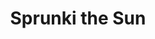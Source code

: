 ---
slug: sprunki-the-sun
title: Sprunki the Sun
description: "Sprunki the Sun is an exciting online game. Play for free directly in your browser!"
icon: /images/popular_mods/Sprunki the Sun.png
url: https://wowtbc.net/sprunkin/sprunki-thesun/index.html
previewImage: /images/popular_mods/Sprunki the Sun.png
type: popular mods

# SEO配置
seo:
  title: "Sprunki the Sun - Play Free Online Game | Fun Browser Games"
  description: "Sprunki the Sun - Play this fun online game for free in your browser. No download required!"
  ogImage: "/images/popular_mods/Sprunki the Sun.png"
  keywords: "sprunki-the-sun, online game, browser game, free game, popular mods game, play online"

videoUrls:
  - https://www.youtube.com/embed/example1
  - https://www.youtube.com/embed/example2

whyPlay:
  title: "Why Play Sprunki the Sun?"
  items:
    - "Immersive Gameplay: Sprunki the Sun offers an engaging and immersive gaming experience that will keep you entertained for hours"
    - "Challenging Levels: Test your skills with increasingly difficult challenges and obstacles"
    - "Beautiful Graphics: Enjoy stunning visuals and smooth animations that bring the game world to life"
    - "Regular Updates: New content and features are added regularly to keep the game fresh and exciting"
    - "Free to Play: Experience all the fun without spending a penny"
    - "Community Features: Connect with other players, share strategies, and compete for high scores"
    - "Cross-Platform: Play on any device with a web browser, no downloads required"

features:
  title: "Key Features of Sprunki the Sun"
  image: "/images/popular_mods/Sprunki the Sun.png"
  items:
    - "Intuitive Controls: Easy to learn controls make Sprunki the Sun accessible for players of all skill levels"
    - "Multiple Game Modes: Enjoy various gameplay options that provide different challenges and experiences"
    - "Character Customization: Personalize your gaming experience with unique characters and items"
    - "Achievement System: Complete special tasks to earn rewards and recognition"
    - "Leaderboards: Compete with players worldwide and see who can achieve the highest scores"

characteristics:
  title: "Game Characteristics"
  image: "/images/popular_mods/Sprunki the Sun.png"
  items:
    - "Genre: Popular mods game with elements of strategy and skill"
    - "Difficulty: Suitable for both casual gamers and those seeking a challenge"
    - "Play Time: Quick sessions or extended gameplay, depending on your preference"
    - "Art Style: Vibrant and engaging visuals that enhance the gaming experience"
    - "Sound Design: Immersive audio that complements the gameplay perfectly"

info: "Sprunki the Sun is an exciting online game that offers players a unique and engaging gaming experience. With its intuitive controls, stunning visuals, and challenging gameplay, Sprunki the Sun provides hours of entertainment for players of all ages and skill levels. Whether you're looking for a quick gaming session during a break or an extended play session, Sprunki the Sun delivers an immersive experience that will keep you coming back for more. The game features multiple levels of increasing difficulty, ensuring that players are constantly challenged as they progress. With regular updates adding new content and features, Sprunki the Sun remains fresh and exciting, providing endless entertainment options for its growing community of players."

howToPlayIntro: "Welcome to Sprunki the Sun! This guide will walk you through the basics and help you master the game. Whether you're a beginner or looking to improve your skills, these tips and instructions will enhance your gaming experience."

howToPlaySteps:
  - title: "Getting Started"
    description: "Begin your Sprunki the Sun adventure by familiarizing yourself with the controls. Use your keyboard or mouse to navigate through the game interface. The tutorial will guide you through the basic mechanics and help you understand the objectives."
  - title: "Understanding the Objectives"
    description: "In Sprunki the Sun, your main goal is to progress through levels by completing specific objectives. Each level presents unique challenges that require different strategies and approaches."
  - title: "Mastering the Controls"
    description: "Practice using the controls to improve your precision and reaction time. Sprunki the Sun requires quick reflexes and strategic thinking to overcome obstacles and defeat opponents."
  - title: "Utilizing Power-ups"
    description: "Collect power-ups throughout the game to enhance your abilities and overcome difficult challenges. Each power-up offers unique advantages that can be crucial for success."
  - title: "Developing Strategies"
    description: "As you progress in Sprunki the Sun, develop effective strategies for different scenarios. Analyze patterns, anticipate challenges, and adapt your approach to maximize your performance."

faq:
  title: "Frequently Asked Questions about Sprunki the Sun"
  items:
    - question: "Is Sprunki the Sun free to play?"
      answer: "Yes, Sprunki the Sun is completely free to play directly in your web browser. No downloads or purchases are required to enjoy the full game experience."
    - question: "Can I play Sprunki the Sun on mobile devices?"
      answer: "Yes, Sprunki the Sun is optimized for both desktop and mobile play. You can enjoy the game on any device with a web browser and internet connection."
    - question: "Are there any in-game purchases?"
      answer: "While Sprunki the Sun is free to play, there may be optional in-game purchases available for cosmetic items or additional features that don't affect core gameplay."
    - question: "How often is Sprunki the Sun updated?"
      answer: "The developers regularly update Sprunki the Sun with new content, features, and improvements based on player feedback and game performance."
    - question: "Can I play Sprunki the Sun offline?"
      answer: "Currently, Sprunki the Sun requires an internet connection to play as it's a browser-based online game."
    - question: "Is Sprunki the Sun suitable for children?"
      answer: "Yes, Sprunki the Sun is designed to be family-friendly and suitable for players of all ages."
    - question: "How do I report bugs or issues?"
      answer: "If you encounter any problems while playing Sprunki the Sun, you can report them through the game's support page or contact the developers directly through their website."
    - question: "Still Have Questions?"
      answer: "If you have additional questions about Sprunki the Sun that aren't covered in this FAQ, please visit our support center or contact our customer service team for assistance."
---
